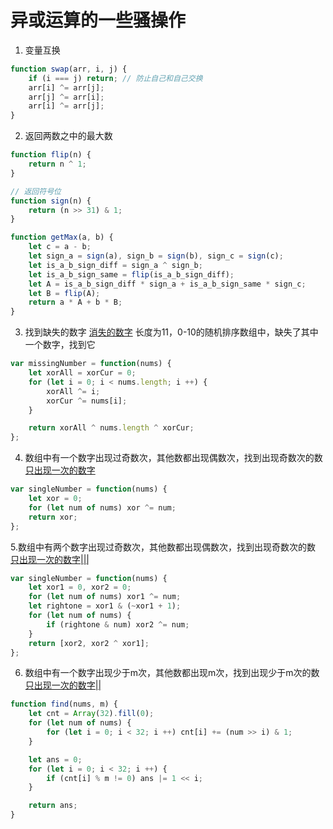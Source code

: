 # 异或运算的一些骚操作

1. 变量互换
```javascript
function swap(arr, i, j) {
    if (i === j) return; // 防止自己和自己交换
    arr[i] ^= arr[j];
    arr[j] ^= arr[i];
    arr[i] ^= arr[j];
}
```

2. 返回两数之中的最大数
```javascript
function flip(n) {
    return n ^ 1;
}

// 返回符号位 
function sign(n) {
    return (n >> 31) & 1; 
}

function getMax(a, b) {
    let c = a - b;
    let sign_a = sign(a), sign_b = sign(b), sign_c = sign(c);
    let is_a_b_sign_diff = sign_a ^ sign_b;
    let is_a_b_sign_same = flip(is_a_b_sign_diff); 
    let A = is_a_b_sign_diff * sign_a + is_a_b_sign_same * sign_c;
    let B = flip(A);
    return a * A + b * B;
}

```

3. 找到缺失的数字
[消失的数字](https://leetcode.cn/problems/missing-number-lcci/description/)
长度为11，0-10的随机排序数组中，缺失了其中一个数字，找到它
```javascript
var missingNumber = function(nums) {
    let xorAll = xorCur = 0;
    for (let i = 0; i < nums.length; i ++) {
        xorAll ^= i;
        xorCur ^= nums[i];
    }

    return xorAll ^ nums.length ^ xorCur;
};
```

4. 数组中有一个数字出现过奇数次，其他数都出现偶数次，找到出现奇数次的数
[只出现一次的数字](https://leetcode.cn/problems/single-number/description/)
```javascript
var singleNumber = function(nums) {
    let xor = 0;
    for (let num of nums) xor ^= num;
    return xor;
};
``` 

5.数组中有两个数字出现过奇数次，其他数都出现偶数次，找到出现奇数次的数
[只出现一次的数字|||](https://leetcode.cn/problems/single-number-iii/)
```javascript
var singleNumber = function(nums) {
    let xor1 = 0, xor2 = 0;
    for (let num of nums) xor1 ^= num;
    let rightone = xor1 & (~xor1 + 1);
    for (let num of nums) {
        if (rightone & num) xor2 ^= num;
    }
    return [xor2, xor2 ^ xor1];
};
```

6. 数组中有一个数字出现少于m次，其他数都出现m次，找到出现少于m次的数
[只出现一次的数字||](https://leetcode.cn/problems/single-number-ii/description/)
```javascript
function find(nums, m) {
    let cnt = Array(32).fill(0);
    for (let num of nums) {
        for (let i = 0; i < 32; i ++) cnt[i] += (num >> i) & 1;
    }

    let ans = 0;
    for (let i = 0; i < 32; i ++) {
        if (cnt[i] % m != 0) ans |= 1 << i;
    }

    return ans;
}
```